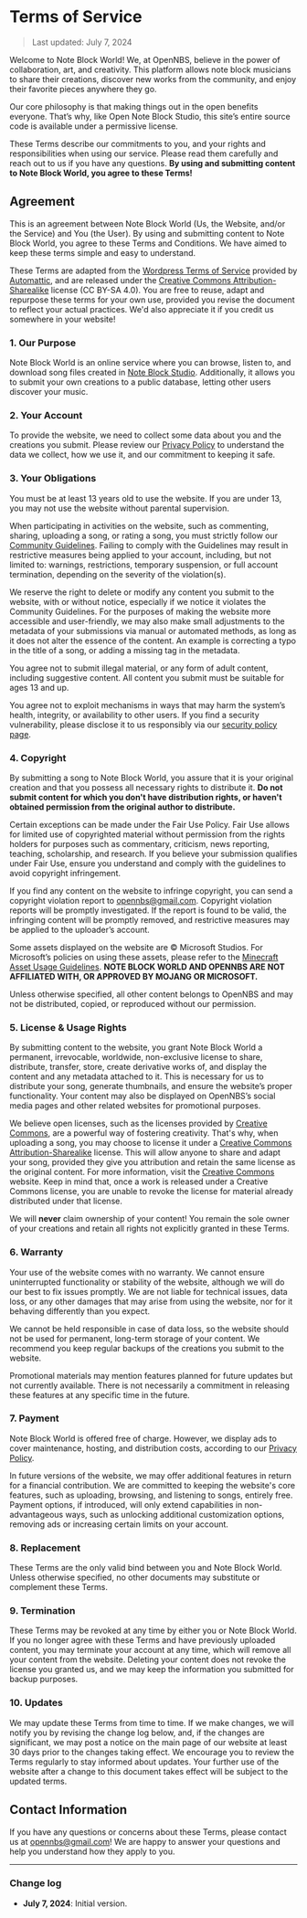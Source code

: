 # Terms of Service

> Last updated: July 7, 2024

Welcome to Note Block World! We, at OpenNBS, believe in the power of collaboration, art, and creativity. This platform allows note block musicians to share their creations, discover new works from the community, and enjoy their favorite pieces anywhere they go.

Our core philosophy is that making things out in the open benefits everyone. That’s why, like Open Note Block Studio, this site’s entire source code is available under a permissive license.

These Terms describe our commitments to you, and your rights and responsibilities when using our service. Please read them carefully and reach out to us if you have any questions. **By using and submitting content to Note Block World, you agree to these Terms!**

## Agreement

This is an agreement between Note Block World (Us, the Website, and/or the Service) and You (the User). By using and submitting content to Note Block World, you agree to these Terms and Conditions. We have aimed to keep these terms simple and easy to understand.

These Terms are adapted from the [Wordpress Terms of Service](https://wordpress.com/tos/) provided by [Automattic](https://automattic.com/), and are released under the [Creative Commons Attribution-Sharealike](https://creativecommons.org/licenses/by-sa/4.0/) license (CC BY-SA 4.0). You are free to reuse, adapt and repurpose these terms for your own use, provided you revise the document to reflect your actual practices. We'd also appreciate it if you credit us somewhere in your website!

### 1. Our Purpose

Note Block World is an online service where you can browse, listen to, and download song files created in [Note Block Studio](https://opennbs.org/). Additionally, it allows you to submit your own creations to a public database, letting other users discover your music.

### 2. Your Account

To provide the website, we need to collect some data about you and the creations you submit. Please review our [Privacy Policy](/privacy) to understand the data we collect, how we use it, and our commitment to keeping it safe.

### 3. Your Obligations

You must be at least 13 years old to use the website. If you are under 13, you may not use the website without parental supervision.

When participating in activities on the website, such as commenting, sharing, uploading a song, or rating a song, you must strictly follow our [Community Guidelines](/guidelines). Failing to comply with the Guidelines may result in restrictive measures being applied to your account, including, but not limited to: warnings, restrictions, temporary suspension, or full account termination, depending on the severity of the violation(s).

We reserve the right to delete or modify any content you submit to the website, with or without notice, especially if we notice it violates the Community Guidelines. For the purposes of making the website more accessible and user-friendly, we may also make small adjustments to the metadata of your submissions via manual or automated methods, as long as it does not alter the essence of the content. An example is correcting a typo in the title of a song, or adding a missing tag in the metadata.

You agree not to submit illegal material, or any form of adult content, including suggestive content. All content you submit must be suitable for ages 13 and up.

You agree not to exploit mechanisms in ways that may harm the system’s health, integrity, or availability to other users. If you find a security vulnerability, please disclose it to us responsibly via our [security policy page](https://github.com/OpenNBS/NoteBlockWorld/security).

### 4. Copyright

By submitting a song to Note Block World, you assure that it is your original creation and that you possess all necessary rights to distribute it. **Do not submit content for which you don't have distribution rights, or haven't obtained permission from the original author to distribute.**

Certain exceptions can be made under the Fair Use Policy. Fair Use allows for limited use of copyrighted material without permission from the rights holders for purposes such as commentary, criticism, news reporting, teaching, scholarship, and research. If you believe your submission qualifies under Fair Use, ensure you understand and comply with the guidelines to avoid copyright infringement.

If you find any content on the website to infringe copyright, you can send a copyright violation report to [opennbs@gmail.com](mailto:opennbs@gmail.com). Copyright violation reports will be promptly investigated. If the report is found to be valid, the infringing content will be promptly removed, and restrictive measures may be applied to the uploader’s account.

Some assets displayed on the website are © Microsoft Studios. For Microsoft’s policies on using these assets, please refer to the [Minecraft Asset Usage Guidelines](https://www.minecraft.net/en-us/usage-guidelines). **NOTE BLOCK WORLD AND OPENNBS ARE NOT AFFILIATED WITH, OR APPROVED BY MOJANG OR MICROSOFT.**

Unless otherwise specified, all other content belongs to OpenNBS and may not be distributed, copied, or reproduced without our permission.

### 5. License & Usage Rights

By submitting content to the website, you grant Note Block World a permanent, irrevocable, worldwide, non-exclusive license to share, distribute, transfer, store, create derivative works of, and display the content and any metadata attached to it. This is necessary for us to distribute your song, generate thumbnails, and ensure the website’s proper functionality. Your content may also be displayed on OpenNBS’s social media pages and other related websites for promotional purposes.

We believe open licenses, such as the licenses provided by [Creative Commons](https://creativecommons.org/), are a powerful way of fostering creativity. That's why, when uploading a song, you may choose to license it under a [Creative Commons Attribution-Sharealike](https://creativecommons.org/licenses/by-sa/4.0/deed) license. This will allow anyone to share and adapt your song, provided they give you attribution and retain the same license as the original content. For more information, visit the [Creative Commons](https://creativecommons.org/share-your-work/cclicenses/) website. Keep in mind that, once a work is released under a Creative Commons license, you are unable to revoke the license for material already distributed under that license.

We will **never** claim ownership of your content! You remain the sole owner of your creations and retain all rights not explicitly granted in these Terms.

### 6. Warranty

Your use of the website comes with no warranty. We cannot ensure uninterrupted functionality or stability of the website, although we will do our best to fix issues promptly. We are not liable for technical issues, data loss, or any other damages that may arise from using the website, nor for it behaving differently than you expect.

We cannot be held responsible in case of data loss, so the website should not be used for permanent, long-term storage of your content. We recommend you keep regular backups of the creations you submit to the website.

Promotional materials may mention features planned for future updates but not currently available. There is not necessarily a commitment in releasing these features at any specific time in the future.

### 7. Payment

Note Block World is offered free of charge. However, we display ads to cover maintenance, hosting, and distribution costs, according to our [Privacy Policy](/privacy).

In future versions of the website, we may offer additional features in return for a financial contribution. We are committed to keeping the website's core features, such as uploading, browsing, and listening to songs, entirely free. Payment options, if introduced, will only extend capabilities in non-advantageous ways, such as unlocking additional customization options, removing ads or increasing certain limits on your account.

### 8. Replacement

These Terms are the only valid bind between you and Note Block World. Unless otherwise specified, no other documents may substitute or complement these Terms.

### 9. Termination

These Terms may be revoked at any time by either you or Note Block World. If you no longer agree with these Terms and have previously uploaded content, you may terminate your account at any time, which will remove all your content from the website. Deleting your content does not revoke the license you granted us, and we may keep the information you submitted for backup purposes.

### 10. Updates

We may update these Terms from time to time. If we make changes, we will notify you by revising the change log below, and, if the changes are significant, we may post a notice on the main page of our website at least 30 days prior to the changes taking effect. We encourage you to review the Terms regularly to stay informed about updates. Your further use of the website after a change to this document takes effect will be subject to the updated terms.

## Contact Information

If you have any questions or concerns about these Terms, please contact us at [opennbs@gmail.com](mailto:opennbs@gmail.com)! We are happy to answer your questions and help you understand how they apply to you.

---

### Change log

- **July 7, 2024**: Initial version.
